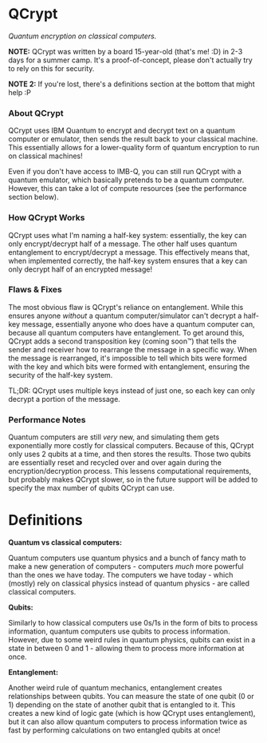 # QCrypt
*Quantum encryption on classical computers.*

**NOTE:** QCrypt was written by a board 15-year-old (that's me! :D) in 2-3 days for a summer camp. It's a proof-of-concept, please don't actually try to rely on this for security.

**NOTE 2:** If you're lost, there's a definitions section at the bottom that might help :P

### About QCrypt

QCrypt uses IBM Quantum to encrypt and decrypt text on a quantum computer or emulator, then sends the result back to your classical machine. This essentially allows for a lower-quality form of quantum encryption to run on classical machines!

Even if you don't have access to IMB-Q, you can still run QCrypt with a quantum emulator, which basically pretends to be a quantum computer. However, this can take a lot of compute resources (see the performance section below).

### How QCrypt Works

QCrypt uses what I'm naming a half-key system: essentially, the key can only encrypt/decrypt half of a message. The other half uses quantum entanglement to encrypt/decrypt a message. This effectively means that, when implemented correctly, the half-key system ensures that a key can only decrypt half of an encrypted message!

### Flaws & Fixes

The most obvious flaw is QCrypt's reliance on entanglement. While this ensures anyone *without* a quantum computer/simulator can't decrypt a half-key message, essentially anyone who does have a quantum computer can, because all quantum computers have entanglement. To get around this, QCrypt adds a second transposition key (coming soon™) that tells the sender and receiver how to rearrange the message in a specific way. When the message is rearranged, it's impossible to tell which bits were formed with the key and which bits were formed with entanglement, ensuring the security of the half-key system.

TL;DR: QCrypt uses multiple keys instead of just one, so each key can only decrypt a portion of the message.

### Performance Notes

Quantum computers are still *very* new, and simulating them gets exponentially more costly for classical computers. Because of this, QCrypt only uses 2 qubits at a time, and then stores the results. Those two qubits are essentially reset and recycled over and over again during the encryption/decryption process. This lessens computational requirements, but probably makes QCrypt slower, so in the future support will be added to specify the max number of qubits QCrypt can use.

# Definitions
**Quantum vs classical computers:**

Quantum computers use quantum physics and a bunch of fancy math to make a new generation of computers - computers *much* more powerful than the ones we have today. The computers we have today - which (mostly) rely on classical physics instead of quantum physics - are called classical computers.

**Qubits:**

Similarly to how classical computers use 0s/1s in the form of bits to process information, quantum computers use qubits to process information. However, due to some weird rules in quantum physics, qubits can exist in a state in between 0 and 1 - allowing them to process more information at once.

**Entanglement:**

Another weird rule of quantum mechanics, entanglement creates relationships between qubits. You can measure the state of one qubit (0 or 1) depending on the state of another qubit that is entangled to it. This creates a new kind of logic gate (which is how QCrypt uses entanglement), but it can also allow quantum computers to process information twice as fast by performing calculations on two entangled qubits at once!
